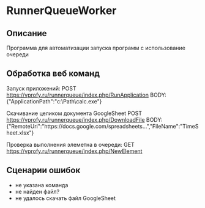 # RunnerQueueWorker

## Описание
Программа для автоматизации запуска программ с использование очереди

## Обработка веб команд
Запуск приложений:
POST https://vprofy.ru/runnerqueue/index.php/RunApplication
BODY: {"ApplicationPath":"c:\\Path\\calc.exe"}

Скачивание целиком документа GoogleSheet
POST https://vprofy.ru/runnerqueue/index.php/DownloadFile
BODY:
{"RemoteUri":"https:\/\/docs.google.com\/spreadsheets\...","FileName":"TimeSheet.xlsx"}

Проверка выполнения элеметна в очереди:
GET https://vprofy.ru/runnerqueue/index.php/NewElement

## Сценарии ошибок
- не указана команда
- не найден файл?
- не удалось скачать файл GoogleSheet